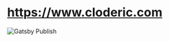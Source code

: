 # https://www.cloderic.com

![Gatsby Publish](https://github.com/cloderic/www/workflows/Gatsby%20Publish/badge.svg)
